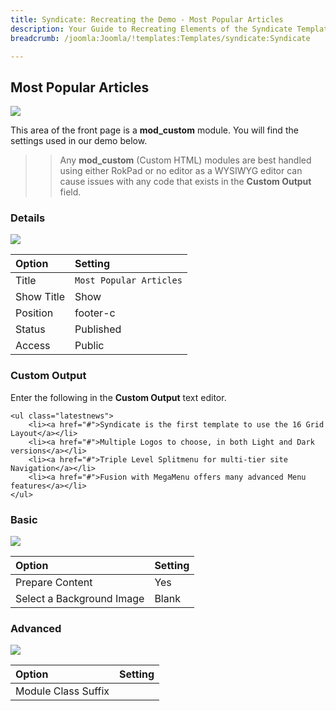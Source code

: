 ```yaml
---
title: Syndicate: Recreating the Demo - Most Popular Articles
description: Your Guide to Recreating Elements of the Syndicate Template for Joomla
breadcrumb: /joomla:Joomla/!templates:Templates/syndicate:Syndicate

---
```


Most Popular Articles
-----

![][demo]

This area of the front page is a **mod_custom** module. You will find the settings used in our demo below.

>> Any **mod_custom** (Custom HTML) modules are best handled using either RokPad or no editor as a WYSIWYG editor can cause issues with any code that exists in the **Custom Output** field.

### Details

![][demo2]

| Option     | Setting                 |
| :--------- | :---------------------- |
| Title      | `Most Popular Articles` |
| Show Title | Show                    |
| Position   | footer-c                |
| Status     | Published               |
| Access     | Public                  |

### Custom Output

Enter the following in the **Custom Output** text editor.

~~~
<ul class="latestnews">
    <li><a href="#">Syndicate is the first template to use the 16 Grid Layout</a></li>
    <li><a href="#">Multiple Logos to choose, in both Light and Dark versions</a></li>
    <li><a href="#">Triple Level Splitmenu for multi-tier site Navigation</a></li>
    <li><a href="#">Fusion with MegaMenu offers many advanced Menu features</a></li>
</ul>
~~~

### Basic

![][demo3]

| Option                    | Setting |  
| :------------------------ | :------ |  
| Prepare Content           | Yes     |  
| Select a Background Image | Blank   |

### Advanced

![][demo4]

| Option              | Setting    |
| :------------------ | :--------- |
| Module Class Suffix |            |

[demo]: assets/demo_12.jpeg
[demo2]: assets/demo_12a.jpeg
[demo3]: assets/demo_12b.jpeg
[demo4]: assets/demo_12c.jpeg

